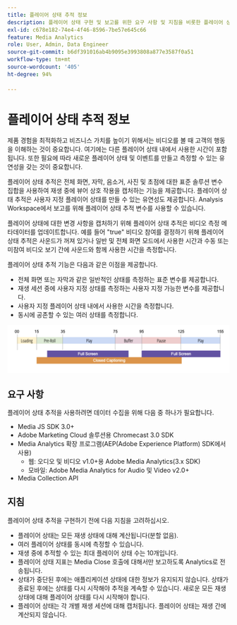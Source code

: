 ```yaml
---
title: 플레이어 상태 추적 정보
description: 플레이어 상태 구현 및 보고를 위한 요구 사항 및 지침을 비롯한 플레이어 상태 추적 기능에 대해 알아봅니다.
exl-id: c678e182-74e4-4f46-8596-7be57e645c66
feature: Media Analytics
role: User, Admin, Data Engineer
source-git-commit: b6df391016ab4b9095e3993808a877e3587f0a51
workflow-type: tm+mt
source-wordcount: '405'
ht-degree: 94%

---
```


# 플레이어 상태 추적 정보

제품 경험을 최적화하고 비즈니스 가치를 높이기 위해서는 비디오를 볼 때 고객의 행동을 이해하는 것이 중요합니다. 여기에는 다른 플레이어 상태 내에서 사용한 시간이 포함됩니다.  또한 필요에 따라 새로운 플레이어 상태 및 이벤트를 만들고 측정할 수 있는 유연성을 갖는 것이 중요합니다.

플레이어 상태 추적은 전체 화면, 자막, 음소거, 사진 및 초점에 대한 표준 솔루션 변수 집합을 사용하여 재생 중에 뷰어 상호 작용을 캡처하는 기능을 제공합니다.  플레이어 상태 추적은 사용자 지정 플레이어 상태를 만들 수 있는 유연성도 제공합니다. Analysis Workspace에서 보고를 위해 플레이어 상태 추적 변수를 사용할 수 있습니다.

플레이어 상태에 대한 변경 사항을 캡처하기 위해 플레이어 상태 추적은 비디오 측정 메타데이터를 업데이트합니다. 예를 들어 &quot;true&quot; 비디오 참여를 결정하기 위해 플레이어 상태 추적은 사운드가 꺼져 있거나 일반 및 전체 화면 모드에서 사용한 시간과 수동 또는 미참여 비디오 보기 간에 사운드와 함께 사용한 시간을 측정합니다.

플레이어 상태 추적 기능은 다음과 같은 이점을 제공합니다.

* 전체 화면 또는 자막과 같은 일반적인 상태를 측정하는 표준 변수를 제공합니다.
* 재생 세션 중에 사용자 지정 상태를 측정하는 사용자 지정 가능한 변수를 제공합니다.
* 사용자 지정 플레이어 상태 내에서 사용한 시간을 측정합니다.
* 동시에 공존할 수 있는 여러 상태를 측정합니다.

![플레이어 상태 추적](assets/player_state_tracking.png)

## 요구 사항

플레이어 상태 추적을 사용하려면 데이터 수집을 위해 다음 중 하나가 필요합니다.
* Media JS SDK 3.0+
* Adobe Marketing Cloud 솔루션용 Chromecast 3.0 SDK
* Media Analytics 확장 프로그램(AEP(Adobe Experience Platform) SDK에서 사용)
   * 웹: 오디오 및 비디오 v1.0+용 Adobe Media Analytics(3.x SDK)
   * 모바일: Adobe Media Analytics for Audio 및 Video v2.0+
* Media Collection API

## 지침

플레이어 상태 추적을 구현하기 전에 다음 지침을 고려하십시오.

* 플레이어 상태는 모든 재생 상태에 대해 계산됩니다(분할 없음).
* 여러 플레이어 상태를 동시에 측정할 수 있습니다.
* 재생 중에 추적할 수 있는 최대 플레이어 상태 수는 10개입니다.
* 플레이어 상태 지표는 Media Close 호출에 대해서만 보고하도록 Analytics로 전송됩니다.
* 상태가 중단된 후에는 애플리케이션 상태에 대한 정보가 유지되지 않습니다. 상태가 종료된 후에는 상태를 다시 시작해야 추적을 계속할 수 있습니다. 새로운 모든 재생 상태에 대해 플레이어 상태를 다시 시작해야 합니다.
* 플레이어 상태는 각 개별 재생 세션에 대해 캡처됩니다. 플레이어 상태는 재생 간에 계산되지 않습니다.
